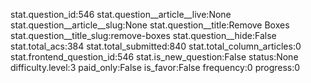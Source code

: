stat.question_id:546
stat.question__article__live:None
stat.question__article__slug:None
stat.question__title:Remove Boxes
stat.question__title_slug:remove-boxes
stat.question__hide:False
stat.total_acs:384
stat.total_submitted:840
stat.total_column_articles:0
stat.frontend_question_id:546
stat.is_new_question:False
status:None
difficulty.level:3
paid_only:False
is_favor:False
frequency:0
progress:0
